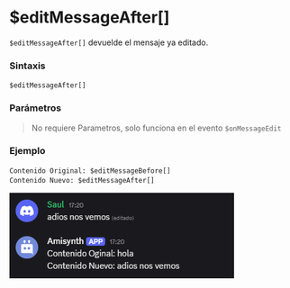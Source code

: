 
# $editMessageAfter[]  

`$editMessageAfter[]` devuelde el mensaje ya editado.

### **Sintaxis**  
```
$editMessageAfter[]
```

### **Parámetros**  

> No requiere Parametros, solo funciona en el evento `$onMessageEdit`

### **Ejemplo**  

```python
Contenido Original: $editMessageBefore[]
Contenido Nuevo: $editMessageAfter[]
```

![alt text](image-27.png)
